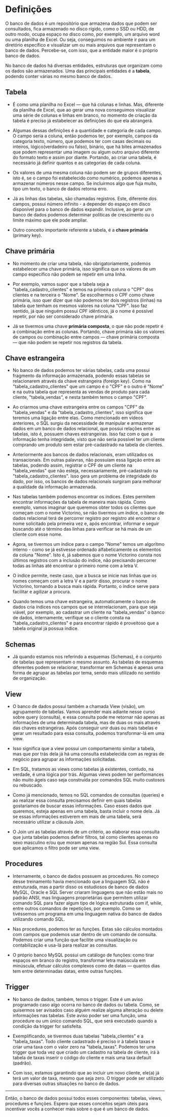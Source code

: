 # Definições

O banco de dados é um repositório que armazena dados que podem ser consultados, fica armazenado no disco rígido, como o SSD ou HDD, de outro modo, ocupa espaço no disco como, por exemplo, um arquivo word ou uma planilha de Excel. Ou seja, conseguimos no ambiente ir para um diretório específico e visualizar um ou mais arquivos que representam o banco de dados. Percebe-se, com isso, que a entidade maior é o próprio banco de dados.

No banco de dados há diversas entidades, estruturas que organizam como os dados são armazenados. Uma das principais entidades é a **tabela**, podendo conter várias no mesmo banco de dados.

## Tabela

- É como uma planilha no Excel — que há colunas e linhas. Mas, diferente da planilha de Excel, que ao gerar uma nova conseguimos visualizar uma série de colunas e linhas em branco, no momento de criação da tabela é preciso já estabelecer as definições do que ela abrangerá.

- Algumas dessas definições é a quantidade e categoria de cada campo. O campo seria a coluna, então podemos ter, por exemplo, campos da categoria texto, número, que podemos ter com casas decimais ou inteiros, lógico(verdadeiro ou falso), binário, que há bites armazenados que podem representar uma imagem ou algum outro arquivo diferente do formato texto e assim por diante. Portando, ao criar uma tabela, é necessário já definir quantos e as categorias de cada coluna.

- Os valores de uma mesma coluna não podem ser de grupos diferentes, isto é, se o campo foi estabelecido como numérico, podemos apenas a armazenar números nesse campo. Se incluirmos algo que fuja muito, tipo um texto, o banco de dados retorna erro.

- Já as linhas das tabelas, são chamadas registros. Este, diferente dos campos, possui número infinito - a depender do espaço em disco disponível para o banco de dados expandir. Inclusive, ao gerar um banco de dados podemos determinar políticas de crescimento ou o limite máximo que ele pode ampliar.

- Outro conceito importante referente a tabela, é a **chave primária** (primary key).

## Chave primária

- No momento de criar uma tabela, não obrigatoriamente, podemos estabelecer uma chave primária, isso significa que os valores de um campo específico não podem se repetir em uma linha.

- Por exemplo, vamos supor que a tabela seja a "tabela_cadastro_clientes" e temos na primeira coluna o "CPF" dos clientes e na terceira o "Nome". Se escolhermos o CPF como chave primária, isso quer dizer que não podemos ter dois registros (linhas) na tabela que tenham os mesmos valores na coluna "CPF". Isso faz sentido, já que ninguém possui CPF idênticos, já o nome é possível repetir, por não ser considerado chave primária.

- Já se tivermos uma chave **primária composta**, o que não pode repetir é a combinação entre as colunas. Portando, chave primária são os valores de campos ou combinação entre campos — chave primária composta — que não podem se repetir nos registros da tabela.

## Chave estrangeira

- No banco de dados podemos ter várias tabelas, cada uma possui fragmento da informação armazenada, podendo essas tabelas se relacionarem através da chave estrangeira (foreign key). Como na "tabela_cadastro_clientes" que um campo é o "CPF" e o outro é "Nome" e na outra tabela que representa as vendas de produto para cada cliente, "tabela_vendas", e nesta também temos o campo "CPF".

- Ao criarmos uma chave estrangeira entre os campos "CPF" da "tabela_vendas" e da "tabela_cadastro_clientes", isso significa que teremos uma ligação entre elas. Como mencionado em vídeos anteriores, o SQL surgiu da necessidade de manipular e armazenar dados em um banco de dados relacional, que possui relações entre as tabelas, isto é, possuem chaves estrangeiras. Isso faz com o que a informação tenha integridade, visto que não seria possível ter um cliente comprando um produto sem estar pré-cadastrado na tabela de clientes.

- Anteriormente aos bancos de dados relacionais, eram utilizados os transacionais. Em outras palavras, não possuíam essa ligação entre as tabelas, podendo assim, registrar o CPF de um cliente na "tabela_vendas" que não esteja, necessariamente, pré-cadastrado na "tabela_cadastro_clientes". Isso gera um problema de integridade do dado, por isso, os bancos de dados relacionais surgiram para melhorar a qualidade da informação armazenada.

- Nas tabelas também podemos encontrar os índices. Estes permitem encontrar informações da tabela de maneira mais rápida. Como exemplo, vamos imaginar que queremos obter todos os clientes que começam com o nome Victorino, se não tivermos um índice, o banco de dados relacional terá de percorrer registro por registro até encontrar o nome solicitado pela primeira vez e, após encontrar, informar e seguir buscando até o término das linhas para verificar se há mais de um cliente com esse nome.

- Agora, se tivermos um índice para o campo "Nome" temos um algoritmo interno - como se já estivesse ordenado alfabeticamente os elementos da coluna "Nome". Isto é, já sabemos que o nome Victorino consta nos últimos registros com a inclusão do índice, não precisando percorrer todas as linhas até encontrar o primeiro nome com a letra V.

- O índice permite, neste caso, que a busca se inicie nas linhas que os nomes começam com a letra V e a partir disso, procurar o nome Victorino, tornando a busca mais rápida. Portanto, o índice serve para facilitar e agilizar a procura.

- Quando temos uma chave estrangeira, automaticamente o banco de dados cria índices nos campos que se interrelacionam, para que seja viável, por exemplo, ao cadastrar um cliente na "tabela_vendas" o banco de dados, internamente, verifique se o cliente consta na "tabela_cadastro_clientes" e para encontrar rápido é proveitoso que a tabela original já possua índice.

## Schemas

- Já quando estamos nos referindo a esquemas (Schemas), é o conjunto de tabelas que representam o mesmo assunto. As tabelas de esquemas diferentes podem se relacionar, transformar em Schemas é apenas uma forma de agrupar as tabelas por tema, sendo mais utilizado no sentido de organização.

## View

- O banco de dados possui também a chamada View (visão), um agrupamento de tabelas. Vamos aprender mais adiante nesse curso sobre query (consulta), e essa consulta pode me retornar não apenas as informações de uma determinada tabela, mas de duas os mais através das chaves estrangeiras. Após conseguir unir duas ou mais tabelas e gerar um resultado para essa consulta, podemos transformar-lá em uma view.

- Isso significa que a view possui um comportamento similar a tabela, mas que por trás dela já há uma consulta estabelecida com as regras de negócio para agrupar as informações solicitadas.

- Em SQL, tratamos as views como tabelas já existentes, contudo, na verdade, é uma lógica por trás. Algumas views podem ter performances não muito ágeis caso seja construída por comandos SQL muito custosos ou rebuscado.

- Como já mencionado, temos no SQL comandos de consultas (queries) e ao realizar essa consulta precisamos definir em quais tabelas gostaríamos de buscar essas informações. Caso esses dados que queremos, esteja apenas em uma tabela, basta incluir o nome dela. Já se essas informações estiverem em mais de uma tabela, será necessário utilizar a cláusula Join.

- O Join uni as tabelas através de um critério, ao elaborar essa consulta que junta tabelas podemos definir filtros, tal como clientes apenas no sexo masculino e/ou que moram apenas na região Sul. Essa consulta que aplicamos o filtro pode ser uma view.

## Procedures
- Internamente, o banco de dados possuem as procedures. No começo desse treinamento havia mencionado que a linguagem SQL não é estruturada, mas a partir disso os estudiosos de banco de dados MySQL, Oracle e SQL Server criaram linguagens que não estão mais no padrão ANSI, mas linguagens proprietárias que permitem utilizar comando SQL para fazer algum tipo de lógica estruturada com if, while, entre outros comandos de repetições, por exemplo. Como se tivéssemos um programa em uma linguagem nativa do banco de dados utilizando comando SQL.

- Nas procedures, podemos ter as funções. Estas são cálculos montados com campos que podemos usar dentro de um comando de consulta. Podemos criar uma função que facilite uma visualização ou contabilização e usa-lá para realizar as consultas.

- O próprio banco MySQL possui um catálogo de funções: como tirar espaços em branco do registro, transformar letra maiúscula em minúscula, efetuar cálculos complexos como de datas — quantos dias tem entre determinadas datas, entre outras funções.

## Trigger

- No banco de dados, também, temos o trigger. Este é um aviso programado caso algo ocorra no banco de dados ou tabela. Como, se quisermos ser avisados caso alguém realize alguma alteração ou delete informações nas tabelas. Este aviso poder ser uma função, uma procedure ou um único comando SQL, que será executado quando a condição da trigger for satisfeita.

- Exemplificando, se tivermos duas tabelas "tabela_clientes" e a "tabela_taxas". Todo cliente cadastrado é preciso ir à tabela taxas e criar uma taxa com o valor zero na "tabela_taxas". Podemos ter uma trigger que toda vez que criado um cadastro na tabela de cliente, irá à tabela de taxas inserir o código do cliente e mais uma taxa default (padrão).

- Com isso, estamos garantindo que ao incluir um novo cliente, ele(a) já terá um valor de taxa, mesmo que seja zero. O trigger pode ser utilizado para diversas outras situações no banco de dados.
  
--------------

Então, o banco de dados possui todos esses componentes: tabelas, views, procedures e funções. Espero que esses conceitos sejam úteis para incentivar vocês a conhecer mais sobre o que é um banco de dados.